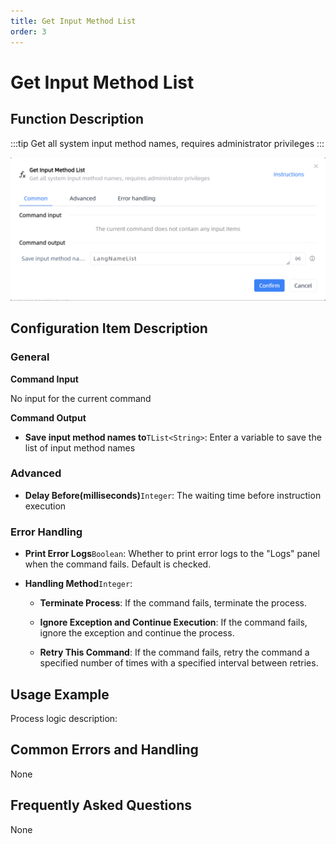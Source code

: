 ```yaml
---
title: Get Input Method List
order: 3
---
```


# Get Input Method List

## Function Description

:::tip 
Get all system input method names, requires administrator privileges
:::

![Get Input Method List](../../../assets/Get%20Input%20Method%20List_command.png)

## Configuration Item Description

### General

**Command Input**

No input for the current command


**Command Output**

- **Save input method names to**`TList<String>`: Enter a variable to save the list of input method names

### Advanced

- **Delay Before(milliseconds)**`Integer`: The waiting time before instruction execution

### Error Handling

- **Print Error Logs**`Boolean`: Whether to print error logs to the "Logs" panel when the command fails. Default is checked. 

- **Handling Method**`Integer`:

    - **Terminate Process**: If the command fails, terminate the process.

    - **Ignore Exception and Continue Execution**: If the command fails, ignore the exception and continue the process.

    - **Retry This Command**: If the command fails, retry the command a specified number of times with a specified interval between retries.

## Usage Example

Process logic description:

## Common Errors and Handling

None

## Frequently Asked Questions

None

